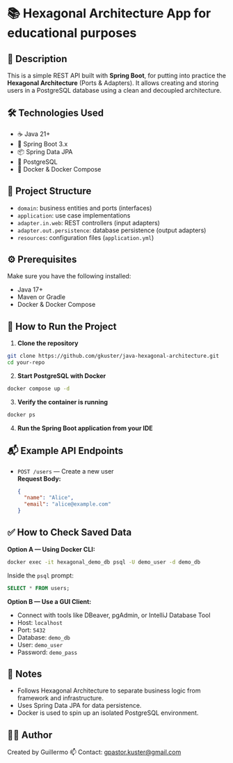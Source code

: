 # 📚 Hexagonal Architecture App for educational purposes

## 🧩 Description

This is a simple REST API built with **Spring Boot**, for putting into practice the **Hexagonal Architecture** (Ports & Adapters). It allows creating and storing users in a PostgreSQL database using a clean and decoupled architecture.

## 🛠️ Technologies Used

- ☕ Java 21+
- 🌱 Spring Boot 3.x
- 📦 Spring Data JPA
- 🐘 PostgreSQL
- 🐳 Docker & Docker Compose

## 📁 Project Structure

- `domain`: business entities and ports (interfaces)
- `application`: use case implementations
- `adapter.in.web`: REST controllers (input adapters)
- `adapter.out.persistence`: database persistence (output adapters)
- `resources`: configuration files (`application.yml`)

## ⚙️ Prerequisites

Make sure you have the following installed:

- Java 17+
- Maven or Gradle
- Docker & Docker Compose


## 🧪 How to Run the Project

1. **Clone the repository**

```bash
git clone https://github.com/gkuster/java-hexagonal-architecture.git
cd your-repo
```

2. **Start PostgreSQL with Docker**

```bash
docker compose up -d
```

3. **Verify the container is running**

```bash
docker ps
```

4. **Run the Spring Boot application from your IDE**


## 📬 Example API Endpoints

- `POST /users` — Create a new user  
  **Request Body:**
  ```json
  {
    "name": "Alice",
    "email": "alice@example.com"
  }
  ```


## ✅ How to Check Saved Data

**Option A — Using Docker CLI:**

```bash
docker exec -it hexagonal_demo_db psql -U demo_user -d demo_db
```

Inside the `psql` prompt:

```sql
SELECT * FROM users;
```

**Option B — Use a GUI Client:**

- Connect with tools like DBeaver, pgAdmin, or IntelliJ Database Tool
- Host: `localhost`
- Port: `5432`
- Database: `demo_db`
- User: `demo_user`
- Password: `demo_pass`


## 📌 Notes

- Follows Hexagonal Architecture to separate business logic from framework and infrastructure.
- Uses Spring Data JPA for data persistence.
- Docker is used to spin up an isolated PostgreSQL environment.


## 👨‍💻 Author

Created by Guillermo
📫 Contact: gpastor.kuster@gmail.com
